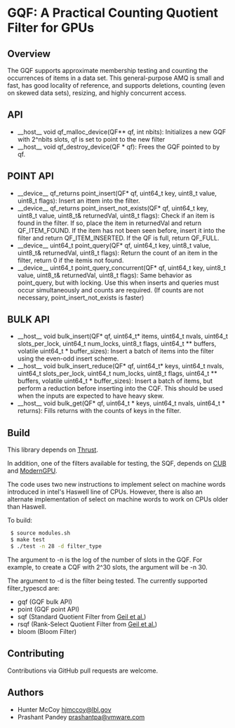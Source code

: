 # GQF: A Practical Counting Quotient Filter for GPUs


Overview
--------
 The GQF supports approximate membership testing and counting the occurrences of
 items in a data set. This general-purpose AMQ is small and fast, has good
 locality of reference, and supports deletions,
 counting (even on skewed data sets), resizing, and highly concurrent
 access.

API
--------

* \_\_host\_\_ void qf_malloc_device(QF** qf, int nbits): Initializes a new GQF with 2^nbits slots, qf is set to point to the new filter
* \_\_host\_\_ void qf_destroy_device(QF * qf): Frees the GQF pointed to by qf.

POINT API
--------


* \_\_device\_\_ qf_returns point_insert(QF* qf, uint64_t key, uint8_t value, uint8_t flags): Insert an ittem into the filter.
* \_\_device\_\_ qf_returns point_insert_not_exists(QF* qf, uint64_t key, uint8_t value, uint8_t& returnedVal,  uint8_t flags): Check if an item is found in the filter. If so, place the item in returnedVal and return QF_ITEM_FOUND. If the item has not been seen before, insert it into the filter and return QF_ITEM_INSERTED. If the QF is full, return QF_FULL.
* \_\_device\_\_ uint64_t point_query(QF* qf, uint64_t key, uint8_t value, uint8_t& returnedVal, uint8_t flags): Return the count of an item in the filter, return 0 if the itemis not found.
* \_\_device\_\_ uint64_t point_query_concurrent(QF* qf, uint64_t key, uint8_t value, uint8_t& returnedVal, uint8_t flags): Same behavior as point_query, but with locking. Use this when inserts and queries must occur simultaneously and counts are required. (If counts are not necessary, point_insert_not_exists is faster)



BULK API
--------
* \_\_host\_\_ void bulk_insert(QF* qf, uint64_t* items, uint64_t nvals, uint64_t slots_per_lock, uint64_t num_locks, uint8_t flags, uint64_t ** buffers, volatile uint64_t * buffer_sizes): Insert a batch of items into the filter using the even-odd insert scheme.
* \_\_host\_\_ void bulk_insert_reduce(QF* qf, uint64_t* keys, uint64_t nvals, uint64_t slots_per_lock, uint64_t num_locks, uint8_t flags, uint64_t ** buffers, volatile uint64_t * buffer_sizes): Insert a batch of items, but perform a reduction before inserting into the CQF. This should be used when the inputs are expected to have heavy skew.
* \_\_host\_\_ void bulk_get(QF* qf, uint64_t * keys, uint64_t nvals, uint64_t * returns): Fills returns with the counts of keys in the filter.






Build
-------
This library depends on [Thrust](https://thrust.github.io/). 

In addition, one of the filters available for testing, the SQF, depends on [CUB](https://nvlabs.github.io/cub/) and [ModernGPU](https://moderngpu.github.io/intro.html). 

The code uses two new instructions to implement select on machine words introduced 
in intel's Haswell line of CPUs. However, there is also an alternate implementation
of select on machine words to work on CPUs older than Haswell.

To build:
```bash
 $ source modules.sh
 $ make test
 $ ./test -n 28 -d filter_type
```


The argument to -n is the log of the number of slots in the GQF. For example,
 to create a CQF with 2^30 slots, the argument will be -n 30.

The argument to -d is the filter being tested. The currently supported filter_typescd  are:

 - gqf (GQF bulk API)
 - point (GQF point API)
 - sqf (Standard Quotient Filter from [Geil et al.](https://escholarship.org/uc/item/3v12f7dn))
 - rsqf (Rank-Select Quotient Filter from [Geil et al.](https://escholarship.org/uc/item/3v12f7dn))
 - bloom (Bloom Filter)

Contributing
------------
Contributions via GitHub pull requests are welcome.


Authors
-------
- Hunter McCoy <hjmccoy@lbl.gov>
- Prashant Pandey <prashantpa@vmware.com>
